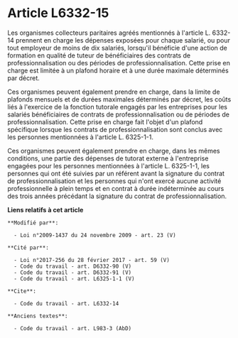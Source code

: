 # Article L6332-15

Les organismes collecteurs paritaires agréés mentionnés à l'article L. 6332-14 prennent en charge les dépenses exposées pour
chaque salarié, ou pour tout employeur de moins de dix salariés, lorsqu'il bénéficie d'une action de formation en qualité de
tuteur de bénéficiaires des contrats de professionnalisation ou des périodes de professionnalisation. Cette prise en charge
est limitée à un plafond horaire et à une durée maximale déterminés par décret. 

Ces organismes peuvent également prendre en charge, dans la limite de plafonds mensuels et de durées maximales déterminés par
décret, les coûts liés à l'exercice de la fonction tutorale engagés par les entreprises pour les salariés bénéficiaires de
contrats de professionnalisation ou de périodes de professionnalisation. Cette prise en charge fait l'objet d'un plafond
spécifique lorsque les contrats de professionnalisation sont conclus avec les personnes mentionnées à l'article L. 6325-1-1. 

Ces organismes peuvent également prendre en charge, dans les mêmes conditions, une partie des dépenses de tutorat externe à
l'entreprise engagées pour les personnes mentionnées à l'article L. 6325-1-1, les personnes qui ont été suivies par un
référent avant la signature du contrat de professionnalisation et les personnes qui n'ont exercé aucune activité
professionnelle à plein temps et en contrat à durée indéterminée au cours des trois années précédant la signature du contrat
de professionnalisation.

**Liens relatifs à cet article**

	**Modifié par**:

	  - Loi n°2009-1437 du 24 novembre 2009 - art. 23 (V)

	**Cité par**:

	  - Loi n°2017-256 du 28 février 2017 - art. 59 (V)
	  - Code du travail - art. D6332-90 (V)
	  - Code du travail - art. D6332-91 (V)
	  - Code du travail - art. L6325-1-1 (V)

	**Cite**:

	  - Code du travail - art. L6332-14

	**Anciens textes**:

	  - Code du travail - art. L983-3 (AbD)

